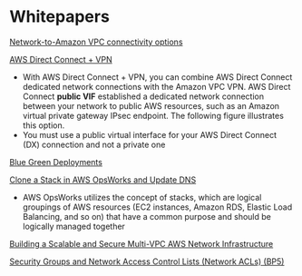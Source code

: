 # Whitepapers

[Network-to-Amazon VPC connectivity options](https://docs.aws.amazon.com/whitepapers/latest/aws-vpc-connectivity-options/network-to-amazon-vpc-connectivity-options.html)

[AWS Direct Connect + VPN](https://docs.aws.amazon.com/whitepapers/latest/aws-vpc-connectivity-options/aws-direct-connect-vpn.html)

- With AWS Direct Connect + VPN, you can combine AWS Direct Connect dedicated network connections with the Amazon VPC VPN. AWS Direct Connect **public VIF** established a dedicated network connection between your network to public AWS resources, such as an Amazon virtual private gateway IPsec endpoint. The following figure illustrates this option.
- You must use a public virtual interface for your AWS Direct Connect (DX) connection and not a private one


[Blue Green Deployments](https://d0.awsstatic.com/whitepapers/AWS_Blue_Green_Deployments.pdf)

[Clone a Stack in AWS OpsWorks and Update DNS](https://docs.aws.amazon.com/whitepapers/latest/blue-green-deployments/clone-a-stack-in-aws-opsworks-and-update-dns.html)

- AWS OpsWorks utilizes the concept of stacks, which are logical groupings of AWS resources (EC2 instances, Amazon RDS, Elastic Load Balancing, and so on) that have a common purpose and should be logically managed together



[Building a Scalable and Secure Multi-VPC AWS Network Infrastructure](https://d1.awsstatic.com/whitepapers/building-a-scalable-and-secure-multi-vpc-aws-network-infrastructure.pdf)

[Security Groups and Network Access Control Lists (Network ACLs) (BP5)](https://docs.aws.amazon.com/whitepapers/latest/aws-best-practices-ddos-resiliency/security-groups-and-network-access-control-lists-nacls-bp5.html)